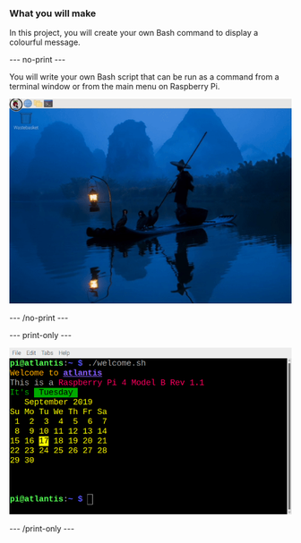 ### What you will make

In this project, you will create your own Bash command to display a colourful message.

\--- no-print ---

You will write your own Bash script that can be run as a command from a terminal window or from the main menu on Raspberry Pi.

![Complete project](images/command-showcase.gif)

\--- /no-print ---

\--- print-only ---

![Voltooid project](images/showcase_static.png)

\--- /print-only ---
